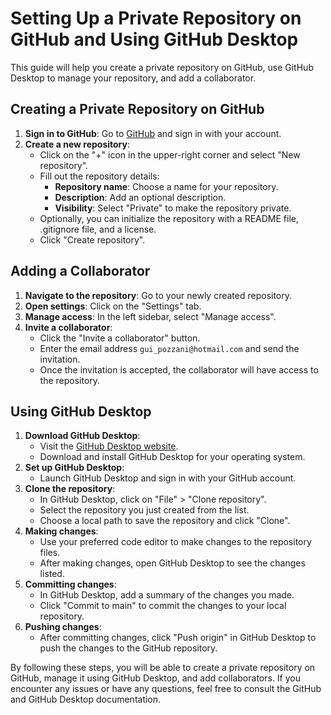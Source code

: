 # Setting Up a Private Repository on GitHub and Using GitHub Desktop

This guide will help you create a private repository on GitHub, use GitHub Desktop to manage your repository, and add a collaborator.

## Creating a Private Repository on GitHub

1. **Sign in to GitHub**: Go to [GitHub](https://github.com) and sign in with your account.
2. **Create a new repository**:
   - Click on the "+" icon in the upper-right corner and select "New repository".
   - Fill out the repository details:
     - **Repository name**: Choose a name for your repository.
     - **Description**: Add an optional description.
     - **Visibility**: Select "Private" to make the repository private.
   - Optionally, you can initialize the repository with a README file, .gitignore file, and a license.
   - Click "Create repository".

## Adding a Collaborator

1. **Navigate to the repository**: Go to your newly created repository.
2. **Open settings**: Click on the "Settings" tab.
3. **Manage access**: In the left sidebar, select "Manage access".
4. **Invite a collaborator**:
   - Click the "Invite a collaborator" button.
   - Enter the email address `gui_pozzani@hotmail.com` and send the invitation.
   - Once the invitation is accepted, the collaborator will have access to the repository.

## Using GitHub Desktop

1. **Download GitHub Desktop**:
   - Visit the [GitHub Desktop website](https://desktop.github.com/).
   - Download and install GitHub Desktop for your operating system.
2. **Set up GitHub Desktop**:
   - Launch GitHub Desktop and sign in with your GitHub account.
3. **Clone the repository**:
   - In GitHub Desktop, click on "File" > "Clone repository".
   - Select the repository you just created from the list.
   - Choose a local path to save the repository and click "Clone".
4. **Making changes**:
   - Use your preferred code editor to make changes to the repository files.
   - After making changes, open GitHub Desktop to see the changes listed.
5. **Committing changes**:
   - In GitHub Desktop, add a summary of the changes you made.
   - Click "Commit to main" to commit the changes to your local repository.
6. **Pushing changes**:
   - After committing changes, click "Push origin" in GitHub Desktop to push the changes to the GitHub repository.

By following these steps, you will be able to create a private repository on GitHub, manage it using GitHub Desktop, and add collaborators. If you encounter any issues or have any questions, feel free to consult the GitHub and GitHub Desktop documentation.
